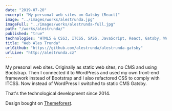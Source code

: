 ```yaml
---
date: "2019-07-20"
excerpt: "My personal web sites on Gatsby (React)"
image: "../images/works/alestrunda.jpg"
imageFull: "../images/works/alestrunda-full.jpg"
path: "/works/alestrunda/"
published: "true"
technologies: "HTML5 & CSS3, ITCSS, SASS, JavaScript, React, Gatsby, Webpack"
title: "Web Ales Trunda"
urlGithub: "https://github.com/alestrunda/alestrunda-gatsby"
urlLive: "http://alestrunda.cz"
---
```


My presonal web sites. Originally as static web sites, no CMS and using Bootstrap. Then I connected it to WordPress and used my own front-end framework instead of Bootstrap and I also refactored CSS to comply with ITCSS. Now instead of WordPress I switched to static CMS Gatsby.

That's the technological development since 2014.

Design bought on [Themeforest](https://themeforest.net/item/arthenon-creative-one-page-psd-template/7279067).
